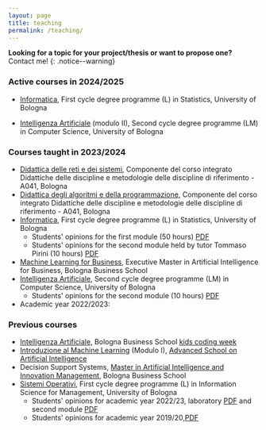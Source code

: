```yaml
---
layout: page
title: teaching
permalink: /teaching/
---
```


**Looking for a topic for your project/thesis or want to propose one?** Contact me!
{: .notice--warning}

### Active courses in 2024/2025

* [Informatica](https://www.unibo.it/it/studiare/dottorati-master-specializzazioni-e-altra-formazione/insegnamenti/insegnamento/2024/403307), First cycle degree programme (L) in Statistics, University of Bologna
<!-- * [Machine Learning for Business](ml-bbs), [Executive Master in Artificial Intelligence for Business](https://www.bbs.unibo.eu/master-executive/artificial-intelligence-for-business), Bologna Business School -->
* [Intelligenza Artificiale](ai-info) (modulo II), Second cycle degree programme (LM) in Computer Science, University of Bologna

### Courses taught in 2023/2024

* [Didattica delle reti e dei sistemi](https://www.unibo.it/it/studiare/dottorati-master-specializzazioni-e-altra-formazione/insegnamenti/insegnamento/2023/505557), Componente del corso integrato  Didattiche delle discipline e metodologie delle discipline di riferimento - A041, Bologna
* [Didattica degli algoritmi e della programmazione](https://www.unibo.it/it/studiare/dottorati-master-specializzazioni-e-altra-formazione/insegnamenti/insegnamento/2023/505497), Componente del corso integrato  Didattiche delle discipline e metodologie delle discipline di riferimento - A041, Bologna
* [Informatica](https://www.unibo.it/it/studiare/dottorati-master-specializzazioni-e-altra-formazione/insegnamenti/insegnamento/2023/403307), First cycle degree programme (L) in Statistics, University of Bologna
  * Students' opinions for the first module (50 hours) [PDF](../assets/pdf/Resoconto-20232499826.pdf)
  * Students' opinions for the second module held by tutor Tommaso Pirini (10 hours) [PDF](../assets/pdf/Resoconto-20232499827.pdf)
* [Machine Learning for Business](https://www.bbs.unibo.eu/master-executive/artificial-intelligence-for-business), Executive Master in Artificial Intelligence for Business, Bologna Business School
* [Intelligenza Artificiale](https://www.unibo.it/it/studiare/dottorati-master-specializzazioni-e-altra-formazione/insegnamenti/insegnamento/2023/479022), Second cycle degree programme (LM) in Computer Science, University of Bologna
  * Students' opinions for the second module (10 hours) [PDF](../assets/pdf/Resoconto-20231498225.pdf)
* Academic year 2022/2023:

### Previous courses

* [Intelligenza Artificiale](kids-coding-week), Bologna Business School [kids coding week](https://www.bbs.unibo.eu/kids-coding-week/)
* [Introduzione al Machine Learning](https://github.com/lozingaro/asai-er-ml) (Modulo I), [Advanced School on Artificial Intelligence](https://asai-er.github.io)
* Decision Support Systems, [Master in Artificial Intelligence and Innovation Management](https://www.bbs.unibo.eu/master-fulltime/digital-technology-management-artificial-intelligence-2), Bologna Business School
* [Sistemi Operativi](so-infoman), First cycle degree programme (L) in Information Science for Management, University of Bologna
  * Students' opinions for academic year 2022/23, laboratory [PDF](../assets/pdf/Resoconto-20222497664.pdf) and second module [PDF](../assets/pdf/Resoconto-20222497120.pdf)
  * Students' opinions for academic year 2019/20,[PDF](../assets/pdf/Resoconto-20192460892.pdf)
